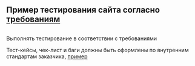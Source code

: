 #
Пример тестирования сайта согласно <a href="https://disk.yandex.ru/i/J52TguskQeuAVw"> требованиям </a>
---
##
Выполнять тестирование в соответствии с требованиями

Тест-кейсы, чек-лист и баги должны быть оформлены по внутренним стандартам заказчика, <a href="https://docs.google.com/spreadsheets/d/14LVqbdpPvL-_Ovz3wz6jDD_UsMdLo4KAvRSr25XXk68/edit?usp=sharing"> пример </a>


